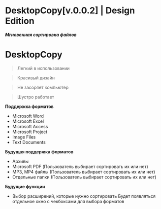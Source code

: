 # DesktopCopy[v.0.0.2] | Design Edition



***Мгновенная сортировка файлов***

# DesktopCopy

> Легкий в использовании

> Красивый дизайн

> Не засоряет компьютер

> Шустро работает


**Поддержка форматов**

- Microsoft Word
- Microsoft Excel
- Microsoft Access
- Microsoft Project
- Image Files		
- Text Documents

**Будущая поддержка форматов**

- Архивы
- Microsoft PDF		(Пользователь выбирает сортировать их или нет)
- MP3, MP4 файлы 	(Пользователь выбирает сортировать их или нет)
- Отдельные папки 	(Пользователь выбирает сортировать их или нет)

**Будущие функции**

- Выбор расширений, которые нужно сортировать
Будет появляться отдельное окно с чекбоксами для выбора форматов